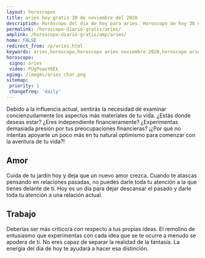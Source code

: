 ```yaml
---
layout: horoscopos
title: aries hoy gratis 30 de noviembre del 2020 
description: Horóscopo del dia de hoy para aries. Horoscopo de hoy 30 de noviembre del 2020. Las predicciones de amor, trabajo, vida personal gratis.
permalink: /horoscopo-diario-gratis/aries/
amplink: /horoscopo-diario-gratis/amp/aries/
home: FALSE
redirect_from: /p/aries.html
keywords: aries,horoscopo,horoscopo aries noviembre 2020,horoscopo aries hoy,tarot aries noviembre 2020,horoscopo aries,tarot aries hoy,horoscopo de hoy,horoscopo diario,tarot del amor,horoscopo de hoy aries,horoscopo diario del tarot, Horoscopo de hoy aries 30 de noviembre del 2020,horóscopo del día,signos zodiacales 2020, el horoscopo de hoy
horoscopo:
 signo: aries
 video: PUgPoaxY6Ek
ogimg: /images/aries_char.png
sitemap:
 priority: 1
 changefreq: 'daily'
---
```



Debido a la influencia actual, sentirás la necesidad de examinar concienzudamente los aspectos más materiales de tu vida. ¿Estás donde deseas estar? ¿Eres independiente financieramente? ¿Experimentas demasiada presión por tus preocupaciones financieras? ¡¿Por qué no intentas apoyarte un poco más en tu natural optimismo para comenzar con la aventura de tu vida?!

## Amor

Cuida de tu jardín hoy y deja que un nuevo amor crezca. Cuando te atascas pensando en relaciones pasadas, no puedes darle toda tu atención a la que tienes delante de ti. Hoy es un día para dejar descansar el pasado y darle toda tu atención a una relación actual.

## Trabajo

Deberías ser más crítico/a con respecto a tus propias ideas. El remolino de entusiasmo que experimentas con cada idea que se te ocurre a menudo se apodera de ti. No eres capaz de separar la realidad de la fantasía. La energía del día de hoy te ayudará a hacer esa distinción.